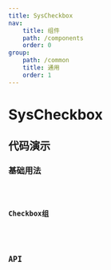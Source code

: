 ```yaml
---
title: SysCheckbox
nav:
    title: 组件
    path: /components
    order: 0
group:
    path: /common
    title: 通用
    order: 1
---
```


# SysCheckbox

## 代码演示

### 基础用法

  <code src="./demo/CheckboxBase.tsx">

### Checkbox组
  <code src="./demo/BoxGroup.tsx">

## API
 <API src="./SysCheckbox.tsx" hideTitle></API>